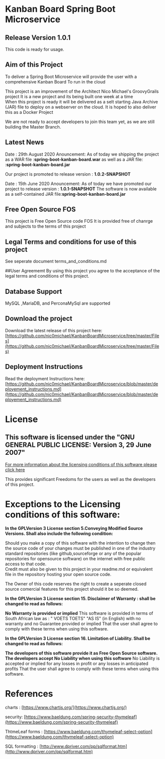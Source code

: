 # Kanban Board Spring Boot Microservice

## Release Version 1.0.1
This code is ready for usage.

## Aim of this Project
To deliver a Spring Boot Microservice will provide the user with a comprehensive Kanban Board 
To run in the cloud

This project is an improvement of the Architect Nico Michael's GroovyGrails project
It is a new project and its being built one week at a time  
When this project is ready it will be delivered as a selt starting Java Archive (JAR) file 
to deploy on a webserver on the cloud. It is hoped to also deliver this as a Docker Project

We are not ready to accept developers to join this team yet, as we are still building the Master Branch.  


## Latest News

Date : 29th August 2020
Anouncement: As of today we shipping the project as a WAR file :**spring-boot-kanban-board.war** as well as a JAR file: :**spring-boot-kanban-board.jar** 
 
Our project is promoted to release version : **1.0.2-SNAPSHOT**

Date : 15th June 2020
Anouncement: As of today we have promoted our project to release version : **1.0.1-SNAPSHOT**
The software is now available as a self-contained JAR file:**spring-boot-kanban-board.jar**


## Free Open Source FOS
This project is Free Open Source code FOS
It is provided free of chanrge and subjects to the terms of this project


## Legal Terms and conditions for use of this project
See seperate document terms_and_conditions.md

##User Agreememt 
By using this project you agree to the acceptance of the legal terms and conditions of this project.


## Database Support
MySQL ,MariaDB, and PerconaMySql are supported


## Download the project
Download the latest release of this project here: [https://github.com/nic0michael/KanbanBoardMicroservice/tree/master/Files](https://github.com/nic0michael/KanbanBoardMicroservice/tree/master/Files)

## Deployment Instructions
Read the deployment Instructions here: [https://github.com/nic0michael/KanbanBoardMicroservice/blob/master/deployement_instructions.md](https://github.com/nic0michael/KanbanBoardMicroservice/blob/master/deployement_instructions.md)


# License
## This software is licensed under the "GNU GENERAL PUBLIC LICENSE: Version 3, 29 June 2007"
[For more information about the licensing conditions of this software please click here](https://github.com/nic0michael/Nicos-Kanban-Board-Microservice/blob/master/license.md)

This provides significant Freedoms for the users as well as the developers of this project. 

# Exceptions to the Licensing conditions of this software:

**In the GPLVersion 3 License section 5.Conveying Modified Source Versions.
Shall also include the following condition:**

Should you make a copy of this software with the intention to change then the source code of your changes must be published in one of the industry standard repositories (like github,sourceforge or any of the popular repositories for opensource software)  on the internet with free public access to that code.  
Credit must also be given to this project in your readme.md or equivalent file in the repository hosting your open source code.

The Owner of this code reserves the right to create a seperate closed source comercial features for this project should it be so deemed.


**In the GPLVersion 3 License section 15. Disclaimer of Warranty :
shall be changed to read as follows:**

**No Warranty is provided or implied**
This software is provided in terms of South African law as : " VOETS TOETS" "AS IS" (in English) with no warranty and no Guarantee provided or implied
That the user shall agree to comply with these terms when using this software.


**In the GPLVersion 3 License section 16. Limitation of Liability.
Shall be changed to read as follows:**

**The developers of this software provide it as Free Open Source software.**
**The developers accept No Liability when using this software**
No Liability is accepted or implied for any losses in profit or any losses in anticipated profits 
That the user shall agree to comply with these terms when using this software.




# References
charts : [https://www.chartjs.org/](https://www.chartjs.org/)

security: [https://www.baeldung.com/spring-security-thymeleaf](https://www.baeldung.com/spring-security-thymeleaf)

ThtmeLeaf forms : [https://www.baeldung.com/thymeleaf-select-option](https://www.baeldung.com/thymeleaf-select-option)

SQL formatting : [http://www.dpriver.com/pp/sqlformat.htm](http://www.dpriver.com/pp/sqlformat.htm)

